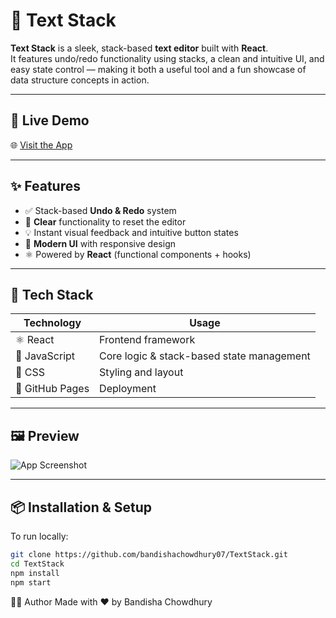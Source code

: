 # 📝 Text Stack

**Text Stack** is a sleek, stack-based **text editor** built with **React**.  
It features undo/redo functionality using stacks, a clean and intuitive UI, and easy state control — making it both a useful tool and a fun showcase of data structure concepts in action.

---

## 🚀 Live Demo

🌐 [Visit the App](https://bandishachowdhury07.github.io/TextStack)

---

## ✨ Features

- ✅ Stack-based **Undo & Redo** system
- 🧼 **Clear** functionality to reset the editor
- 💡 Instant visual feedback and intuitive button states
- 🎨 **Modern UI** with responsive design
- ⚛️ Powered by **React** (functional components + hooks)

---

## 🧠 Tech Stack

| Technology | Usage |
|------------|--------|
| ⚛️ React   | Frontend framework |
| 🧱 JavaScript | Core logic & stack-based state management |
| 💅 CSS     | Styling and layout |
| 📄 GitHub Pages | Deployment |

---

## 🖼️ Preview

![App Screenshot](https://via.placeholder.com/1000x500.png?text=Text+Stack+App+Preview) <!-- Replace with actual screenshot if available -->

---

## 📦 Installation & Setup

To run locally:

```bash
git clone https://github.com/bandishachowdhury07/TextStack.git
cd TextStack
npm install
npm start
```

🙋‍♀️ Author
Made with ❤️ by Bandisha Chowdhury

